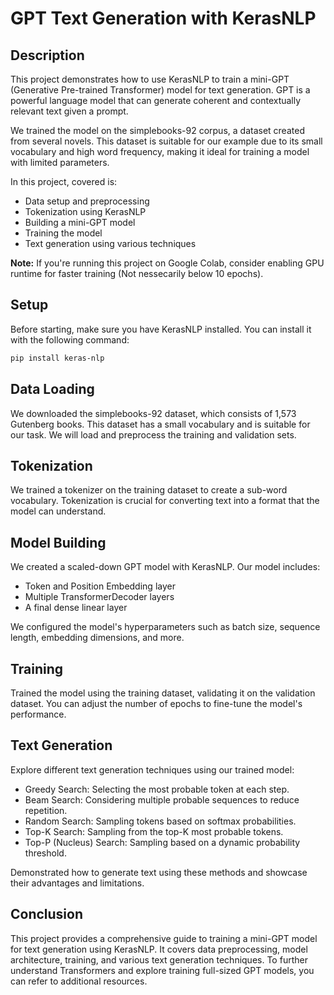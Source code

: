 # GPT Text Generation with KerasNLP

## Description

This project demonstrates how to use KerasNLP to train a mini-GPT (Generative Pre-trained Transformer) model for text generation. GPT is a powerful language model that can generate coherent and contextually relevant text given a prompt.

We trained the model on the simplebooks-92 corpus, a dataset created from several novels. This dataset is suitable for our example due to its small vocabulary and high word frequency, making it ideal for training a model with limited parameters.

In this project, covered is:

- Data setup and preprocessing
- Tokenization using KerasNLP
- Building a mini-GPT model
- Training the model
- Text generation using various techniques

**Note:** If you're running this project on Google Colab, consider enabling GPU runtime for faster training (Not nessecarily below 10 epochs).

## Setup

Before starting, make sure you have KerasNLP installed. You can install it with the following command:

```bash
pip install keras-nlp
````
## Data Loading
We downloaded the simplebooks-92 dataset, which consists of 1,573 Gutenberg books. This dataset has a small vocabulary and is suitable for our task. We will load and preprocess the training and validation sets.

## Tokenization
We trained a tokenizer on the training dataset to create a sub-word vocabulary. Tokenization is crucial for converting text into a format that the model can understand.

## Model Building
We created a scaled-down GPT model with KerasNLP. Our model includes:
- Token and Position Embedding layer
- Multiple TransformerDecoder layers
- A final dense linear layer


We configured the model's hyperparameters such as batch size, sequence length, embedding dimensions, and more.

## Training
Trained the model using the training dataset, validating it on the validation dataset. You can adjust the number of epochs to fine-tune the model's performance.

## Text Generation
Explore different text generation techniques using our trained model:

- Greedy Search: Selecting the most probable token at each step.
- Beam Search: Considering multiple probable sequences to reduce repetition.
- Random Search: Sampling tokens based on softmax probabilities.
- Top-K Search: Sampling from the top-K most probable tokens.
- Top-P (Nucleus) Search: Sampling based on a dynamic probability threshold.

Demonstrated how to generate text using these methods and showcase their advantages and limitations.

## Conclusion
This project provides a comprehensive guide to training a mini-GPT model for text generation using KerasNLP. It covers data preprocessing, model architecture, training, and various text generation techniques. To further understand Transformers and explore training full-sized GPT models, you can refer to additional resources.



